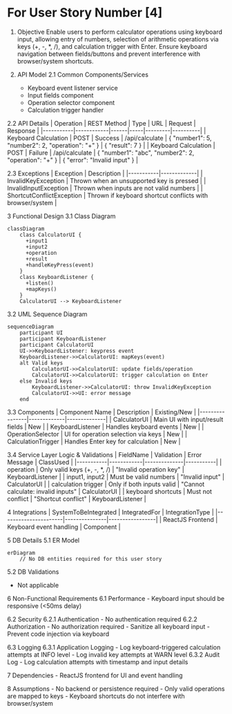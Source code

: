 # For User Story Number [4]

1. Objective
Enable users to perform calculator operations using keyboard input, allowing entry of numbers, selection of arithmetic operations via keys (+, -, *, /), and calculation trigger with Enter. Ensure keyboard navigation between fields/buttons and prevent interference with browser/system shortcuts.

2. API Model
  2.1 Common Components/Services
    - Keyboard event listener service
    - Input fields component
    - Operation selector component
    - Calculation trigger handler

  2.2 API Details
| Operation | REST Method | Type | URL | Request | Response |
|-----------|------------|------|-----|---------|----------|
| Keyboard Calculation | POST | Success | /api/calculate | { "number1": 5, "number2": 2, "operation": "+" } | { "result": 7 } |
| Keyboard Calculation | POST | Failure | /api/calculate | { "number1": "abc", "number2": 2, "operation": "+" } | { "error": "Invalid input" } |

  2.3 Exceptions
| Exception | Description |
|-----------|-------------|
| InvalidKeyException | Thrown when an unsupported key is pressed |
| InvalidInputException | Thrown when inputs are not valid numbers |
| ShortcutConflictException | Thrown if keyboard shortcut conflicts with browser/system |

3 Functional Design
  3.1 Class Diagram
```mermaid
classDiagram
    class CalculatorUI {
      +input1
      +input2
      +operation
      +result
      +handleKeyPress(event)
    }
    class KeyboardListener {
      +listen()
      +mapKeys()
    }
    CalculatorUI --> KeyboardListener
```

  3.2 UML Sequence Diagram
```mermaid
sequenceDiagram
    participant UI
    participant KeyboardListener
    participant CalculatorUI
    UI->>KeyboardListener: keypress event
    KeyboardListener->>CalculatorUI: mapKeys(event)
    alt Valid keys
        CalculatorUI->>CalculatorUI: update fields/operation
        CalculatorUI->>CalculatorUI: trigger calculation on Enter
    else Invalid keys
        KeyboardListener->>CalculatorUI: throw InvalidKeyException
        CalculatorUI->>UI: error message
    end
```

  3.3 Components
| Component Name | Description | Existing/New |
|----------------|-------------|--------------|
| CalculatorUI | Main UI with input/result fields | New |
| KeyboardListener | Handles keyboard events | New |
| OperationSelector | UI for operation selection via keys | New |
| CalculationTrigger | Handles Enter key for calculation | New |

  3.4 Service Layer Logic & Validations
| FieldName | Validation | Error Message | ClassUsed |
|-----------|------------|--------------|-----------|
| operation | Only valid keys (+, -, *, /) | "Invalid operation key" | KeyboardListener |
| input1, input2 | Must be valid numbers | "Invalid input" | CalculatorUI |
| calculation trigger | Only if both inputs valid | "Cannot calculate: invalid inputs" | CalculatorUI |
| keyboard shortcuts | Must not conflict | "Shortcut conflict" | KeyboardListener |

4 Integrations
| SystemToBeIntegrated | IntegratedFor | IntegrationType |
|----------------------|---------------|-----------------|
| ReactJS Frontend | Keyboard event handling | Component |

5 DB Details
  5.1 ER Model
```mermaid
erDiagram
    // No DB entities required for this user story
```
  5.2 DB Validations
- Not applicable

6 Non-Functional Requirements
  6.1 Performance
    - Keyboard input should be responsive (<50ms delay)

  6.2 Security
    6.2.1 Authentication
      - No authentication required
    6.2.2 Authorization
      - No authorization required
    - Sanitize all keyboard input
    - Prevent code injection via keyboard

  6.3 Logging
    6.3.1 Application Logging
      - Log keyboard-triggered calculation attempts at INFO level
      - Log invalid key attempts at WARN level
    6.3.2 Audit Log
      - Log calculation attempts with timestamp and input details

7 Dependencies
    - ReactJS frontend for UI and event handling

8 Assumptions
    - No backend or persistence required
    - Only valid operations are mapped to keys
    - Keyboard shortcuts do not interfere with browser/system
